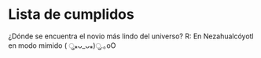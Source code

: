 # Lista de cumplidos
¿Dónde se encuentra el novio más lindo del universo? 
R: En Nezahualcóyotl en modo mimido ( ु⁎ᴗ_ᴗ⁎)ु.｡oO 

